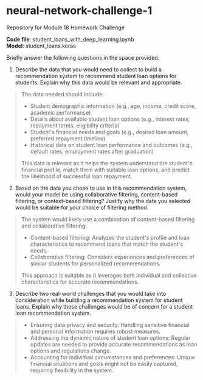 # neural-network-challenge-1
Repository for Module 18 Homework Challenge

**Code file**: student_loans_with_deep_learning.ipynb <br>
**Model**: student_loans.keras

Briefly answer the following questions in the space provided:

1. Describe the data that you would need to collect to build a recommendation system to recommend student loan options for students. Explain why this data would be relevant and appropriate.

>The data needed should include:
>
>- Student demographic information (e.g., age, income, credit score, academic performance)
>- Details about available student loan options (e.g., interest rates, repayment terms, eligibility criteria)
>- Student's financial needs and goals (e.g., desired loan amount, preferred repayment timeline)
>- Historical data on student loan performance and outcomes (e.g., default rates, employment rates after graduation)
>
>This data is relevant as it helps the system understand the student's financial profile, match them with suitable loan options, and predict the likelihood of successful loan repayment.

2. Based on the data you chose to use in this recommendation system, would your model be using collaborative filtering, content-based filtering, or context-based filtering? Justify why the data you selected would be suitable for your choice of filtering method.

>The system would likely use a combination of content-based filtering and collaborative filtering:
>- Content-based filtering: Analyzes the student's profile and loan characteristics to recommend loans that match the student's needs.
>- Collaborative filtering: Considers experiences and preferences of similar students for personalized recommendations.
>
>This approach is suitable as it leverages both individual and collective characteristics for accurate recommendations.

3. Describe two real-world challenges that you would take into consideration while building a recommendation system for student loans. Explain why these challenges would be of concern for a student loan recommendation system.

>- Ensuring data privacy and security: Handling sensitive financial and personal information requires robust measures.
>- Addressing the dynamic nature of student loan options: Regular updates are needed to provide accurate recommendations as loan options and regulations change.
>- Accounting for individual circumstances and preferences: Unique financial situations and goals might not be easily captured, requiring flexibility in the system.

